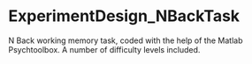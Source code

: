 # ExperimentDesign_NBackTask
N Back working memory task, coded with the help of the Matlab Psychtoolbox. A number of difficulty levels included.
